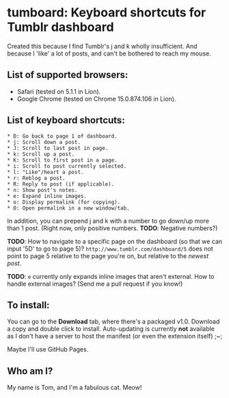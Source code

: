 tumboard: Keyboard shortcuts for Tumblr dashboard
=================================================
Created this because I find Tumblr's j and k wholly insufficient. And because I
'like' a lot of posts, and can't be bothered to reach my mouse.

List of supported browsers:
---------------------------
 * Safari (tested on 5.1.1 in Lion).
 * Google Chrome (tested on Chrome 15.0.874.106 in Lion).

List of keyboard shortcuts:
---------------------------

    * D: Go back to page 1 of dashboard. 
    * j: Scroll down a post.
    * J: Scroll to last post in page.
    * k: Scroll up a post.
    * K: Scroll to first post in a page.
    * i: Scroll to post currently selected.
    * l: "Like"/heart a post.
    * r: Reblog a post.
    * R: Reply to post (if applicable).
    * n: Show post's notes.
    * e: Expand inline images.
    * o: Display permalink (for copying).
    * O: Open permalink in a new window/tab.

In addition, you can prepend j and k with a number to go down/up more than 1
post. (Right now, only positive numbers. __TODO__: Negative numbers?)

__TODO__: How to navigate to a specific page on the dashboard (so that we can
input '5D' to go to page 5)? `http://www.tumblr.com/dashboard/5` does not point
to page 5 relative to the page you're on, but relative to the _newest post_.

__TODO__: `e` currently only expands inline images that aren't external. How to
handle external images? (Send me a pull request if you know!)

To install:
-----------
You can go to the __Download__ tab, where there's a packaged v1.0.
Download a copy and double click to install. Auto-updating is currently
__not__ available as I don't have a server to host the manifest
(or even the extension itself) ;~;

Maybe I'll use GitHub Pages.

Who am I?
---------
My name is Tom, and I'm a fabulous cat. Meow!
